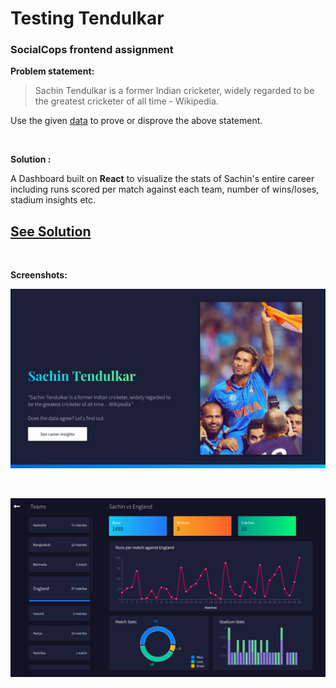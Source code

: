 # Testing Tendulkar

### SocialCops frontend assignment

**Problem statement:**

> Sachin Tendulkar is a former Indian cricketer, widely regarded to be the greatest cricketer of all time - Wikipedia.

Use the given [data](https://drive.google.com/file/d/0B2W2LMb5AIVldEZNSGJkeWNjcHM/view) to prove or disprove the above statement.

<br>

**Solution :**

A Dashboard built on **React** to visualize the stats of Sachin's entire career including runs scored per match against each team, number of wins/loses, stadium insights etc.

## [See Solution](https://testing10dulkar.netlify.com/)

<br>

**Screenshots:**

![Landing Page](landingPage.png)

<br>

![Dashboard](dashboard.png)
